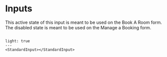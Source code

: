 # Inputs

This active state of this input is meant to be used on the Book A Room form.  
The disabled state is meant to be used on the Manage a Booking form. 

```react 

light: true
---
<StandardInput></StandardInput>
```
